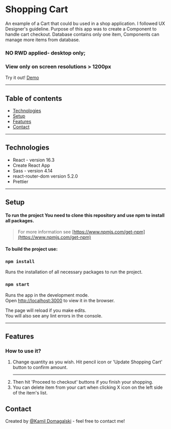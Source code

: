 
# Shopping Cart

An example of a Cart that could bu used in a shop application. I followed UX Designer's guideline.
Purpose of this app was to create a Component to handle cart checkout. 
Database contains only one item, Components can manage more items from database.

### NO RWD applied- desktop only;
### View only on screen resolutions > 1200px
 
 Try it out! [Demo](https://shopping-cart-7c93b.web.app/)
 
<hr>

## Table of contents
* [Technologies](#technologies)
* [Setup](#setup)
* [Features](#Features)
* [Contact](#contact)
<hr>

## Technologies
* React - version 16.3
* Create React App
* Sass - version 4.14
* react-router-dom version 5.2.0
* Prettier
<hr>

## Setup
#### To run the project You need to clone this repository and use npm to install all packages. 
>For more information see [https://www.npmjs.com/get-npm](https://www.npmjs.com/get-npm)


#### To build the project use:
### `npm install`
Runs the installation of all necessary packages to run the project.


### `npm start`

Runs the app in the development mode.<br />
Open [http://localhost:3000](http://localhost:3000) to view it in the browser.

The page will reload if you make edits.<br />
You will also see any lint errors in the console.
<hr>

## Features
### How to use it?
1. Change quantity as you wish. Hit pencil icon or 'Update Shopping Cart' button to confirm amount. <hr>
2. Then hit 'Proceed to checkout' buttons if you finish your shopping.
3. You can delete item from your cart when clicking X icon on the left side of the item's list.
## Contact
Created by [@Kamil Domagalski](kdbrasi360@gmail.com) - feel free to contact me!